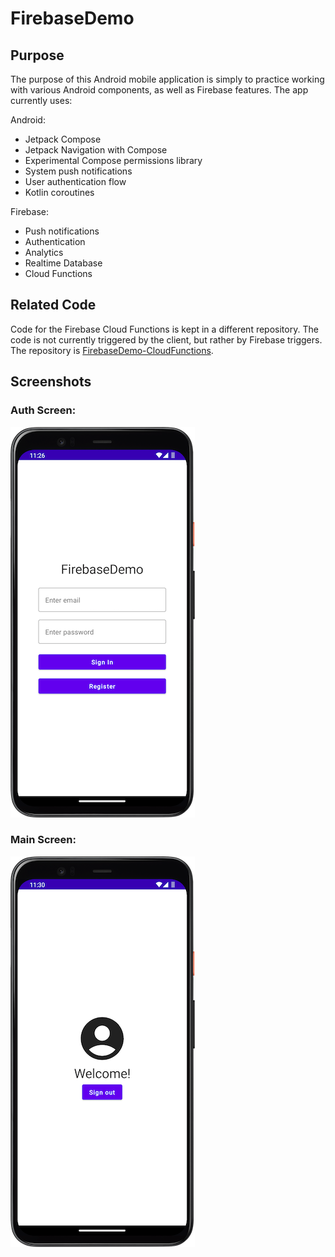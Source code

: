 # FirebaseDemo

## Purpose
The purpose of this Android mobile application is simply to practice working with various Android components, as well as Firebase features. The app currently uses:

Android:
- Jetpack Compose
- Jetpack Navigation with Compose
- Experimental Compose permissions library
- System push notifications
- User authentication flow
- Kotlin coroutines

Firebase:
- Push notifications
- Authentication
- Analytics
- Realtime Database
- Cloud Functions

## Related Code
Code for the Firebase Cloud Functions is kept in a different repository. The code is not currently triggered by the client, but rather by Firebase triggers. The repository is [FirebaseDemo-CloudFunctions](https://github.com/hmmelton/FirebaseDemo-CloudFunctions).

## Screenshots

### Auth Screen:
![Authentication screen](screenshots/auth_screen.png)

### Main Screen:
![Authentication screen](screenshots/main_screen.png)